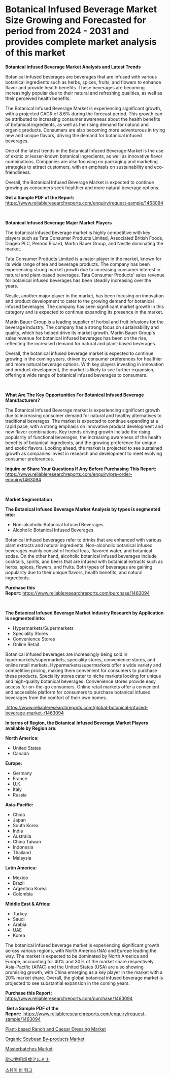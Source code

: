 <p><h1>Botanical Infused Beverage Market Size Growing and Forecasted for period from 2024 - 2031 and provides complete market analysis of this market</h1></p><p><strong>Botanical Infused Beverage Market Analysis and Latest Trends</strong></p>
<p><p>Botanical infused beverages are beverages that are infused with various botanical ingredients such as herbs, spices, fruits, and flowers to enhance flavor and provide health benefits. These beverages are becoming increasingly popular due to their natural and refreshing qualities, as well as their perceived health benefits.</p><p>The Botanical Infused Beverage Market is experiencing significant growth, with a projected CAGR of 8.6% during the forecast period. This growth can be attributed to increasing consumer awareness about the health benefits of botanical ingredients, as well as the rising demand for natural and organic products. Consumers are also becoming more adventurous in trying new and unique flavors, driving the demand for botanical infused beverages.</p><p>One of the latest trends in the Botanical Infused Beverage Market is the use of exotic or lesser-known botanical ingredients, as well as innovative flavor combinations. Companies are also focusing on packaging and marketing strategies to attract customers, with an emphasis on sustainability and eco-friendliness.</p><p>Overall, the Botanical Infused Beverage Market is expected to continue growing as consumers seek healthier and more natural beverage options.</p></p>
<p><strong>Get a Sample PDF of the Report:&nbsp;</strong> <a href="https://www.reliableresearchreports.com/enquiry/request-sample/1463094">https://www.reliableresearchreports.com/enquiry/request-sample/1463094</a></p>
<p>&nbsp;</p>
<p><strong>Botanical Infused Beverage Major Market Players</strong></p>
<p><p>The botanical infused beverage market is highly competitive with key players such as Tata Consumer Products Limited, Associated British Foods, Diageo PLC, Pernod Ricard, Martin Bauer Group, and Nestle dominating the market.</p><p>Tata Consumer Products Limited is a major player in the market, known for its wide range of tea and beverage products. The company has been experiencing strong market growth due to increasing consumer interest in natural and plant-based beverages. Tata Consumer Products' sales revenue for botanical infused beverages has been steadily increasing over the years.</p><p>Nestle, another major player in the market, has been focusing on innovation and product development to cater to the growing demand for botanical infused beverages. The company has seen significant market growth in this category and is expected to continue expanding its presence in the market.</p><p>Martin Bauer Group is a leading supplier of herbal and fruit infusions for the beverage industry. The company has a strong focus on sustainability and quality, which has helped drive its market growth. Martin Bauer Group's sales revenue for botanical infused beverages has been on the rise, reflecting the increased demand for natural and plant-based beverages.</p><p>Overall, the botanical infused beverage market is expected to continue growing in the coming years, driven by consumer preferences for healthier and more natural beverage options. With key players investing in innovation and product development, the market is likely to see further expansion, offering a wide range of botanical infused beverages to consumers.</p></p>
<p>&nbsp;</p>
<p><strong>What Are The Key Opportunities For Botanical Infused Beverage Manufacturers?</strong></p>
<p><p>The Botanical Infused Beverage market is experiencing significant growth due to increasing consumer demand for natural and healthy alternatives to traditional beverages. The market is expected to continue expanding at a rapid pace, with a strong emphasis on innovative product development and new flavor combinations. Key trends driving growth include the rising popularity of functional beverages, the increasing awareness of the health benefits of botanical ingredients, and the growing preference for unique and exotic flavors. Looking ahead, the market is projected to see sustained growth as companies invest in research and development to meet evolving consumer preferences.</p></p>
<p><strong>Inquire or Share Your Questions If Any Before Purchasing This Report:</strong> <a href="https://www.reliableresearchreports.com/enquiry/pre-order-enquiry/1463094">https://www.reliableresearchreports.com/enquiry/pre-order-enquiry/1463094</a></p>
<p>&nbsp;</p>
<p><strong>Market Segmentation</strong></p>
<p><strong>The Botanical Infused Beverage Market Analysis by types is segmented into:</strong></p>
<p><ul><li>Non-alcoholic Botanical Infused Beverages</li><li>Alcoholic Botanical Infused Beverages</li></ul></p>
<p><p>Botanical infused beverages refer to drinks that are enhanced with various plant extracts and natural ingredients. Non-alcoholic botanical infused beverages mainly consist of herbal teas, flavored water, and botanical sodas. On the other hand, alcoholic botanical infused beverages include cocktails, spirits, and beers that are infused with botanical extracts such as herbs, spices, flowers, and fruits. Both types of beverages are gaining popularity due to their unique flavors, health benefits, and natural ingredients.</p></p>
<p><strong>Purchase this Report:&nbsp;</strong><a href="https://www.reliableresearchreports.com/purchase/1463094">https://www.reliableresearchreports.com/purchase/1463094</a></p>
<p>&nbsp;</p>
<p><strong>The Botanical Infused Beverage Market Industry Research by Application is segmented into:</strong></p>
<p><ul><li>Hypermarkets/Supermarkets</li><li>Speciality Stores</li><li>Convenience Stores</li><li>Online Retail</li></ul></p>
<p><p>Botanical infused beverages are increasingly being sold in hypermarkets/supermarkets, speciality stores, convenience stores, and online retail markets. Hypermarkets/supermarkets offer a wide variety and competitive pricing, making them convenient for consumers to purchase these products. Speciality stores cater to niche markets looking for unique and high-quality botanical beverages. Convenience stores provide easy access for on-the-go consumers. Online retail markets offer a convenient and accessible platform for consumers to purchase botanical infused beverages from the comfort of their own homes.</p></p>
<p><a href="https://www.reliableresearchreports.com/global-botanical-infused-beverage-market-r1463094">&nbsp;https://www.reliableresearchreports.com/global-botanical-infused-beverage-market-r1463094</a></p>
<p><strong>In terms of Region, the Botanical Infused Beverage Market Players available by Region are:</strong></p>
<p>
    <p> <strong> North America: </strong>
        <ul>
            <li>United States</li>
            <li>Canada</li>
        </ul>
        </p> 
    <p> <strong> Europe: </strong>
        <ul>
            <li>Germany</li>
            <li>France</li>
            <li>U.K.</li>
            <li>Italy</li>
            <li>Russia</li>
        </ul>
        </p> 
    <p> <strong> Asia-Pacific: </strong>
        <ul>
            <li>China</li>
            <li>Japan</li>
            <li>South Korea</li>
            <li>India</li>
            <li>Australia</li>
            <li>China Taiwan</li>
            <li>Indonesia</li>
            <li>Thailand</li>
            <li>Malaysia</li>
        </ul>
        </p> 
    <p> <strong> Latin America: </strong>
        <ul>
            <li>Mexico</li>
            <li>Brazil</li>
            <li>Argentina Korea</li>
            <li>Colombia</li>
        </ul>
        </p> 
    <p> <strong> Middle East & Africa: </strong>
        <ul>
            <li>Turkey</li>
            <li>Saudi</li>
            <li>Arabia</li>
            <li>UAE</li>
            <li>Korea</li>
        </ul>
    </p>
    </p>
<p><p>The botanical infused beverage market is experiencing significant growth across various regions, with North America (NA) and Europe leading the way. The market is expected to be dominated by North America and Europe, accounting for 40% and 30% of the market share respectively. Asia-Pacific (APAC) and the United States (USA) are also showing promising growth, with China emerging as a key player in the market with a 20% market share. Overall, the global botanical infused beverage market is projected to see substantial expansion in the coming years.</p></p>
<p><strong>Purchase this Report: </strong><a href="https://www.reliableresearchreports.com/purchase/1463094">https://www.reliableresearchreports.com/purchase/1463094</a></p>
<p>&nbsp;<strong>Get a Sample PDF of the Report:&nbsp;&nbsp;</strong><a href="https://www.reliableresearchreports.com/enquiry/request-sample/1463094">https://www.reliableresearchreports.com/enquiry/request-sample/1463094</a></p>
<p><strong></strong></p>
<p><p><a href="https://github.com/biheemgalvinlouises6hokrh3h/Market-Research-Report-List-2/blob/main/plant-based-ranch-and-caesar-dressing-market.md">Plant-based Ranch and Caesar Dressing Market</a></p><p><a href="https://github.com/guneycigdem35/Market-Research-Report-List-2/blob/main/organic-soybean-by-products-market.md">Organic Soybean By-products Market</a></p><p><a href="https://issuu.com/reportprime-2/docs/masterbatches-market-size-2030.pptx">Masterbatches Market</a></p><p><a href="https://github.com/dadanedu33/Market-Research-Report-List-1/blob/main/100421719695.md">耐火物用焼成アルミナ</a></p><p><a href="https://github.com/Hubertstyenger6685/Market-Research-Report-List-1/blob/main/640196718128.md">스웨이 바 링크</a></p></p>